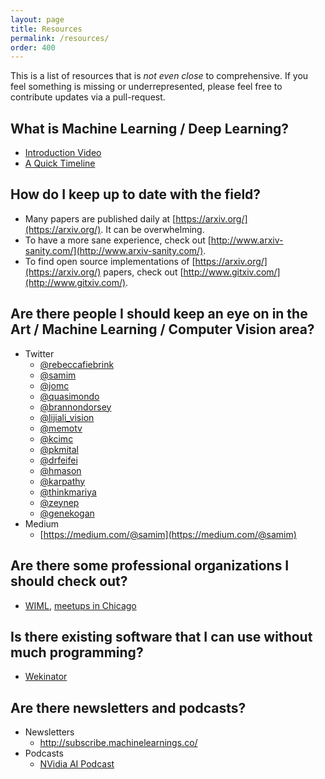 ```yaml
---
layout: page
title: Resources
permalink: /resources/
order: 400
---
```


This is a list of resources that is _not even close_ to comprehensive. If you feel something is missing or underrepresented, please feel free to contribute updates via a pull-request.

## What is Machine Learning / Deep Learning?
  - [Introduction Video](https://www.youtube.com/watch?v=40riCqvRoMs&list=PLzjJ7xfFxm6nTKTfB1xwE70efksbY6jbC)
  - [A Quick Timeline](http://www.forbes.com/sites/bernardmarr/2016/02/19/a-short-history-of-machine-learning-every-manager-should-read/#ddd2f4a323ff)

## How do I keep up to date with the field?
  - Many papers are published daily at [https://arxiv.org/](https://arxiv.org/). It can be overwhelming.
  - To have a more sane experience, check out [http://www.arxiv-sanity.com/](http://www.arxiv-sanity.com/).
  - To find open source implementations of [https://arxiv.org/](https://arxiv.org/) papers, check out [http://www.gitxiv.com/](http://www.gitxiv.com/).

## Are there people I should keep an eye on in the Art / Machine Learning / Computer Vision area?
  - Twitter
    - [@rebeccafiebrink](https://twitter.com/rebeccafiebrink)
    - [@samim](https://twitter.com/samim)
    - [@jomc](https://twitter.com/jomc)
    - [@quasimondo](https://twitter.com/quasimondo)
    - [@brannondorsey](https://twitter.com/brannondorsey)
    - [@lijiali_vision](https://twitter.com/lijiali_vision)
    - [@memotv](https://twitter.com/memotv)
    - [@kcimc](https://twitter.com/kcimc)
    - [@pkmital](https://twitter.com/pkmital)
    - [@drfeifei](https://twitter.com/drfeifei)
    - [@hmason](https://twitter.com/hmason)
    - [@karpathy](https://twitter.com/karpathy)
    - [@thinkmariya](https://twitter.com/thinkmariya)
    - [@zeynep](https://twitter.com/zeynep)
    - [@genekogan](https://twitter.com/genekogan)
  - Medium
    - [https://medium.com/@samim](https://medium.com/@samim)

## Are there some professional organizations I should check out?
- [WIML](http://wimlworkshop.org/), [meetups in Chicago](https://www.meetup.com/Chicago-Women-in-Machine-Learning-Data-Science/)

## Is there existing software that I can use without much programming?
- [Wekinator](http://www.wekinator.org/)

## Are there newsletters and podcasts?
- Newsletters
  - http://subscribe.machinelearnings.co/
- Podcasts
  - [NVidia AI Podcast](https://blogs.nvidia.com/blog/2016/11/30/the-ai-podcast/)